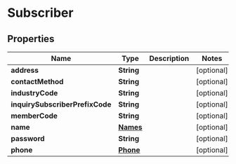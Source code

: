 

# Subscriber


## Properties

| Name | Type | Description | Notes |
|------------ | ------------- | ------------- | -------------|
|**address** | **String** |  |  [optional] |
|**contactMethod** | **String** |  |  [optional] |
|**industryCode** | **String** |  |  [optional] |
|**inquirySubscriberPrefixCode** | **String** |  |  [optional] |
|**memberCode** | **String** |  |  [optional] |
|**name** | [**Names**](Names.md) |  |  [optional] |
|**password** | **String** |  |  [optional] |
|**phone** | [**Phone**](Phone.md) |  |  [optional] |




